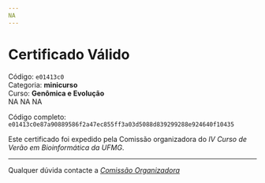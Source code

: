 ```yaml
---
NA
---
```


# Certificado Válido

Código: `e01413c0`<br>
Categoria: **minicurso**<br>
Curso: **Genômica e Evolução**<br>
NA
NA
NA


Código completo: `e01413c0e87a90889586f2a47ec855ff3a03d5088d839299288e924640f10435`


Este certificado foi expedido pela Comissão organizadora do *IV Curso de Verão em Bioinformática da UFMG*.

----

Qualquer dúvida contacte a [_Comissão Organizadora_](<mailto:cursobioinfoufmg@gmail.com$subject=[Certificados]>)

